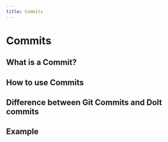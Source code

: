 ```yaml
---
title: Commits
---
```


# Commits

## What is a Commit?


## How to use Commits


## Difference between Git Commits and Dolt commits


## Example